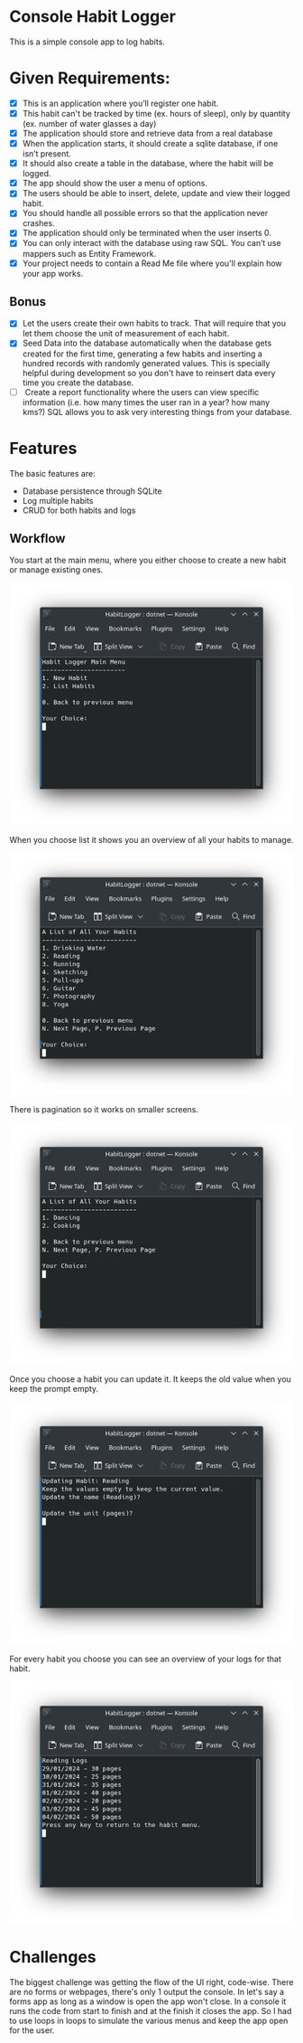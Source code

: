 # Console Habit Logger
This is a simple console app to log habits.

# Given Requirements:
 - [x] This is an application where you’ll register one habit.
 - [x] This habit can't be tracked by time (ex. hours of sleep), only by quantity (ex. number of water glasses a day)
 - [x] The application should store and retrieve data from a real database
 - [x] When the application starts, it should create a sqlite database, if one isn’t present.
 - [x] It should also create a table in the database, where the habit will be logged.
 - [x] The app should show the user a menu of options.
 - [x] The users should be able to insert, delete, update and view their logged habit.
 - [x] You should handle all possible errors so that the application never crashes.
 - [x] The application should only be terminated when the user inserts 0.
 - [x] You can only interact with the database using raw SQL. You can’t use mappers such as Entity Framework.
 - [x] Your project needs to contain a Read Me file where you'll explain how your app works.

## Bonus
- [x] Let the users create their own habits to track. That will require that you let them choose the unit of measurement of each habit.
- [x] Seed Data into the database automatically when the database gets created for the first time, generating a few habits and inserting a hundred records with randomly generated values. This is specially helpful during development so you don't have to reinsert data every time you create the database.
- [ ]  Create a report functionality where the users can view specific information (i.e. how many times the user ran in a year? how many kms?) SQL allows you to ask very interesting things from your database.

# Features
The basic features are:
- Database persistence through SQLite
- Log multiple habits
- CRUD for both habits and logs

## Workflow
You start at the main menu, where you either choose to create a new habit or manage existing ones.

![MainMenu](Screenshots/MainMenu.png)

When you choose list it shows you an overview of all your habits to manage.

![HabitList](Screenshots/HabitList.png)

There is pagination so it works on smaller screens.

![Pagination](Screenshots/HabitList2.png)

Once you choose a habit you can update it. It keeps the old value when you keep the prompt empty.

![Update](Screenshots/UpdateHabit.png)

For every habit you choose you can see an overview of your logs for that habit.

![Log](Screenshots/HabitLog.png)

# Challenges
The biggest challenge was getting the flow of the UI right, code-wise. There are no forms or webpages, there's only 1 output the console. In let's say a forms app as long as a window is open the app won't close. In a console it runs the code from start to finish and at the finish it closes the app. So I had to use loops in loops to simulate the various menus and keep the app open for the user.